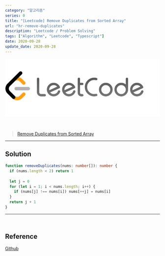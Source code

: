 ```yaml
---
category: "알고리즘"
series: 0
title: "[Leetcode] Remove Duplicates from Sorted Array"
url: "hr-remove-duplicates"
description: "Leetcode / Problem Solving"
tags: ["Algorithm", "Leetcode", "Typescript"]
date: 2020-09-28
update_date: 2020-09-28
---
```

![](https://raw.githubusercontent.com/akasai/Algorithm-Solutions/master/Leetcode/leetcode-logo.png)

<br>

> [Remove Duplicates from Sorted Array](https://leetcode.com/problems/remove-duplicates-from-sorted-array)

***

## Solution

```typescript
function removeDuplicates(nums: number[]): number {
  if (nums.length < 2) return 1

  let j = 0
  for (let i = 1; i < nums.length; i++) {
    if (nums[j] !== nums[i]) nums[++j] = nums[i]
  }
  return j + 1
}
```

***

<br>

## Reference

<span class="reference">

[Github](https://github.com/akasai/Algorithm-Solutions/blob/master/Leetcode/Solution/4.Remove_Duplicates_from_Sorted_Array.ts)

</span>
